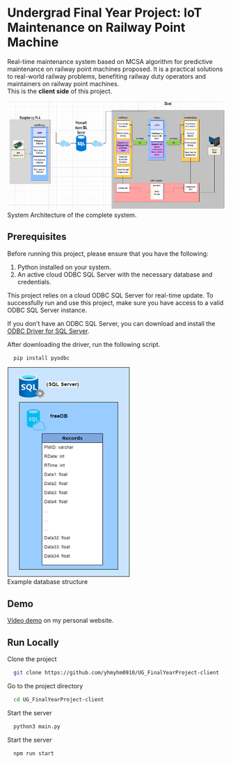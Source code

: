 # Undergrad Final Year Project: IoT Maintenance on Railway Point Machine

Real-time maintenance system based on MCSA algorithm for predictive maintenance on railway point machines proposed.
It is a practical solutions to real-world railway problems, benefiting railway duty operators and maintainers on railway point machines. <br/>
This is the **client side** of this project.

![System diagram](./images/system_diagram.png)
<br/>System Architecture of the complete system.

## Prerequisites

Before running this project, please ensure that you have the following:

1. Python installed on your system.
2. An active cloud ODBC SQL Server with the necessary database and credentials.

This project relies on a cloud ODBC SQL Server for real-time update. To successfully run and use this project, make sure you have access to a valid ODBC SQL Server instance.

If you don't have an ODBC SQL Server, you can download and install the [ODBC Driver for SQL Server](https://learn.microsoft.com/en-us/sql/connect/odbc/download-odbc-driver-for-sql-server?view=sql-server-ver16).


After downloading the driver, run the following script.
```bash
  pip install pyodbc
```

![Database structure](./images/DB_structure.png)
<br/>Example database structure

## Demo
[Video demo](https://jerryyip.net/#project-IoT-Railway) on my personal website.

## Run Locally

Clone the project

```bash
  git clone https://github.com/yhmyhm0910/UG_FinalYearProject-client
```

Go to the project directory

```bash
  cd UG_FinalYearProject-client
```

Start the server

```bash
  python3 main.py
```

Start the server

```bash
  npm run start
```

